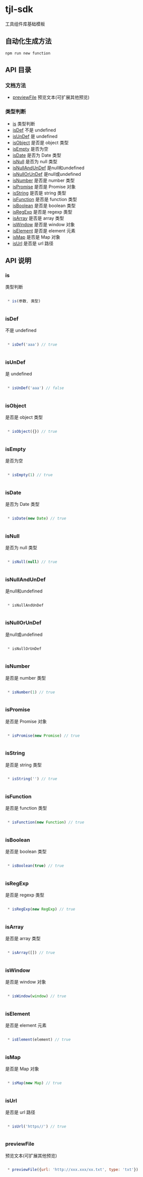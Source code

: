 # tjl-sdk

工具组件库基础模板

## 自动化生成方法
```
npm run new function
```


## API 目录

###  文档方法

- [previewFile](#previewFile)  预览文本(可扩展其他预览)

###  类型判断

- [is](#is)  类型判断
- [isDef](#isDef)  不是 undefined
- [isUnDef](#isUnDef)  是 undefined
- [isObject](#isObject)  是否是 object 类型
- [isEmpty](#isEmpty)  是否为空
- [isDate](#isDate)  是否为 Date 类型
- [isNull](#isNull)  是否为 null 类型
- [isNullAndUnDef](#isNullAndUnDef)  是null和undefined
- [isNullOrUnDef](#isNullOrUnDef)  是null或undefined
- [isNumber](#isNumber)  是否是 number 类型
- [isPromise](#isPromise)  是否是 Promise 对象
- [isString](#isString)  是否是 string 类型
- [isFunction](#isFunction)  是否是 function 类型
- [isBoolean](#isBoolean)  是否是 boolean 类型
- [isRegExp](#isRegExp)  是否是 regexp 类型
- [isArray](#isArray)  是否是 array 类型
- [isWindow](#isWindow)  是否是 window 对象
- [isElement](#isElement)  是否是 element 元素
- [isMap](#isMap)  是否是 Map 对象
- [isUrl](#isUrl)  是否是 url 路径

## API 说明

### is
              
 类型判断

```javascript
 
 * is(参数, 类型)
 
```

### isDef
              
 不是 undefined

```javascript
 
 * isDef('aaa') // true
 
```

### isUnDef
              
 是 undefined

```javascript
 
 * isUnDef('aaa') // false
 
```

### isObject
              
 是否是 object 类型

```javascript
 
 * isObject({}) // true
 
```

### isEmpty
              
 是否为空

```javascript
 
 * isEmpty(1) // true
 
```

### isDate
              
 是否为 Date 类型

```javascript
 
 * isDate(new Date) // true
 
```

### isNull
              
 是否为 null 类型

```javascript
 
 * isNull(null) // true
 
```

### isNullAndUnDef
              
 是null和undefined

```javascript
 
 * isNullAndUnDef
 
```

### isNullOrUnDef
              
 是null或undefined

```javascript
 
 * isNullOrUnDef
 
```

### isNumber
              
 是否是 number 类型

```javascript
 
 * isNumber(1) // true
 
```

### isPromise
              
 是否是 Promise 对象

```javascript
 
 * isPromise(new Promise) // true
 
```

### isString
              
 是否是 string 类型

```javascript
 
 * isString('') // true
 
```

### isFunction
              
 是否是 function 类型

```javascript
 
 * isFunction(new Function) // true
 
```

### isBoolean
              
 是否是 boolean 类型

```javascript
 
 * isBoolean(true) // true
 
```

### isRegExp
              
 是否是 regexp 类型

```javascript
 
 * isRegExp(new RegExp) // true
 
```

### isArray
              
 是否是 array 类型

```javascript
 
 * isArray([]) // true
 
```

### isWindow
              
 是否是 window 对象

```javascript
 
 * isWindow(window) // true
 
```

### isElement
              
 是否是 element 元素

```javascript
 
 * isElement(element) // true
 
```

### isMap
              
 是否是 Map 对象

```javascript
 
 * isMap(new Map) // true
 
```

### isUrl
              
 是否是 url 路径

```javascript
 
 * isUrl('https//') // true
 
```

### previewFile
              
 预览文本(可扩展其他预览)

```javascript

 * previewFile({url: 'http://xxx.xxx/xx.txt', type: 'txt'})
 
```

